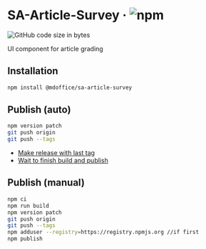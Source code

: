 # SA-Article-Survey &middot; ![npm](https://img.shields.io/npm/v/@mdoffice/sa-filter)
![GitHub code size in bytes](https://img.shields.io/github/languages/code-size/MDOffice/SA-Filter)

UI component for article grading

Installation
-----------
```bash
npm install @mdoffice/sa-article-survey
```

Publish (auto)
-----------
```bash
npm version patch
git push origin
git push --tags
```
 - [Make release with last tag](https://github.com/MDOffice/sa-article-survey/releases/new)
 - [Wait to finish build and publish](https://github.com/MDOffice/sa-article-survey/actions)


Publish (manual)
-----------
```bash
npm ci
npm run build
npm version patch
git push origin
git push --tags
npm adduser --registry=https://registry.npmjs.org //if first
npm publish
```
